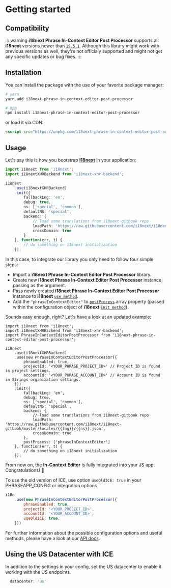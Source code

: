 # Getting started

## Compatibility

::: warning
**i18next Phrase In-Context Editor Post Processor** supports all **i18next** versions newer than [`19.5.1`](https://github.com/i18next/i18next/releases/tag/v19.5.1). Although this library might work with previous versions as well, they're not officialy supported and might not get any specific updates or bug fixes.
:::

## Installation

You can install the package with the use of your favorite package manager:

```bash
# yarn
yarn add i18next-phrase-in-context-editor-post-processor

# npm
npm install i18next-phrase-in-context-editor-post-processor
```

or load it via CDN:

```html
<script src="https://unpkg.com/i18next-phrase-in-context-editor-post-processor"></script>
```

## Usage

Let's say this is how you bootstrap [**i18next**](https://www.i18next.com/) in your application:

```typescript
import i18next from 'i18next';
import i18nextXHRBackend from 'i18next-xhr-backend';

i18next
    .use(i18nextXHRBackend)
    .init({
        fallbackLng: 'en',
        debug: true,
        ns: ['special', 'common'],
        defaultNS: 'special',
        backend: {
            // load some translations from i18next-gitbook repo
            loadPath: 'https://raw.githubusercontent.com/i18next/i18next-gitbook/master/locales/{{lng}}/{{ns}}.json',
            crossDomain: true
        }
    }, function(err, t) {
        // do something on i18next initialization
    });
```

In this case, to integrate our library you only need to follow four simple steps:

- Import a **i18next Phrase In-Context Editor Post Processor** library.
- Create new **i18next Phrase In-Context Editor Post Processor** instance, passing [<Badge text="PhraseConfig" vertical="middle" />](../api#phraseconfig) as the argument.
- Pass newly created **i18next Phrase In-Context Editor Post Processor** instance to **i18next** [`use method`](https://www.i18next.com/overview/api#use).
- Add the `"phraseInContextEditor"` <Badge text="string" vertical="middle" /> to [`postProcess`](https://www.i18next.com/overview/configuration-options#translation-defaults) array property (passed within the configuration object of **i18next** [`init method`](https://www.i18next.com/overview/api#init)).

Sounds easy enough, right? Let's have a look at an updated example:

```typescript{3,7-10,21}
import i18next from 'i18next';
import i18nextXHRBackend from 'i18next-xhr-backend';
import PhraseInContextEditorPostProcessor from 'i18next-phrase-in-context-editor-post-processor';

i18next
    .use(i18nextXHRBackend)
    .use(new PhraseInContextEditorPostProcessor({
        phraseEnabled: true,
        projectId: '<YOUR_PHRASE_PROJECT_ID>' // Project ID is found in project settings.
        accountId: '<YOUR_PHRASE_ACCOUNT_ID>' // Account ID is found in Strings organization settings.
    }))
    .init({
        fallbackLng: 'en',
        debug: true,
        ns: ['special', 'common'],
        defaultNS: 'special',
        backend: {
            // load some translations from i18next-gitbook repo
            loadPath: 'https://raw.githubusercontent.com/i18next/i18next-gitbook/master/locales/{{lng}}/{{ns}}.json',
            crossDomain: true
        },
        postProcess: ['phraseInContextEditor']
    }, function(err, t) {
        // do something on i18next initialization
    });
```

From now on, the **In-Context Editor** is fully integrated into your JS app. Congratulations! :tada:

To use the old version of ICE, use option `useOldICE: true` in your PHRASEAPP_CONFIG or integration options
```js
i18n
    .use(new PhraseInContextEditorPostProcessor({
        phraseEnabled: true,
        projectId: '<YOUR_PROJECT_ID>',
        accountId: '<YOUR_ACCOUNT_ID>',
        useOldICE: true,
    }))
```

For further information about the possible configuration options and useful methods, please have a look at our [API docs](../../api).

## Using the US Datacenter with ICE

In addition to the settings in your config, set the US datacenter to enable it working with the US endpoints.
```js
  datacenter: 'us'
```
